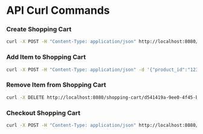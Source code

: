 # API Curl Commands

### Create Shopping Cart

```bash
curl -X POST -H "Content-Type: application/json" http://localhost:8080/shopping-cart
```

### Add Item to Shopping Cart

```bash
curl -X POST -H "Content-Type: application/json" -d '{"product_id":"123", "quantity":2}' http://localhost:8080/shopping-cart/d541419a-9ee0-4f45-b1f6-24466abf5f88/item
```

### Remove Item from Shopping Cart

```bash
curl -X DELETE http://localhost:8080/shopping-cart/d541419a-9ee0-4f45-b1f6-24466abf5f88/item/123
```

### Checkout Shopping Cart

```bash
curl -X POST -H "Content-Type: application/json" http://localhost:8080/shopping-cart/d541419a-9ee0-4f45-b1f6-24466abf5f88/checkout
```
